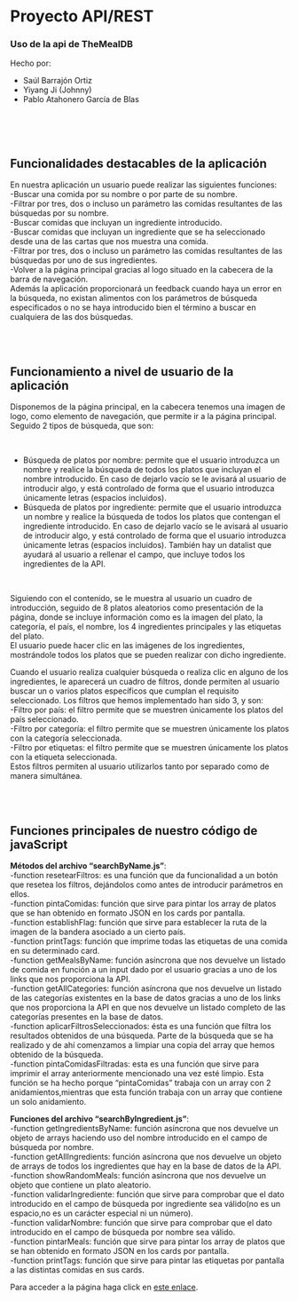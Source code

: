 # Proyecto API/REST

### Uso de la api de TheMealDB

Hecho por:

- Saúl Barrajón Ortiz
- Yiyang Ji (Johnny)
- Pablo Atahonero García de Blas

</br></br></br>


<h2>Funcionalidades destacables de la aplicación</h2>

<p>En nuestra aplicación un usuario puede realizar las siguientes funciones: </br>
-Buscar una comida por su nombre o por parte de su nombre. </br>
-Filtrar por tres, dos o incluso un parámetro las comidas resultantes de las búsquedas por su nombre. </br>
-Buscar comidas que incluyan un ingrediente introducido. </br>
-Buscar comidas que incluyan un ingrediente que se ha seleccionado desde una de las cartas que nos muestra una comida. </br>
-Filtrar por tres, dos o incluso un parámetro las comidas resultantes de las búsquedas por uno de sus ingredientes. </br>
-Volver a la página principal gracias al logo situado en la cabecera de la barra de navegación. </br>
Además la aplicación proporcionará un feedback cuando haya un error en la búsqueda, no existan alimentos con los parámetros de búsqueda especificados o no se haya introducido bien el término a buscar en cualquiera de las dos búsquedas.</p>


</br></br>


<h2>Funcionamiento a nivel de usuario de la aplicación</h2>

<p>Disponemos de la página principal, en la cabecera tenemos una imagen de logo, como elemento de navegación, que permite ir a la página principal. Seguido 2 tipos de búsqueda, que son:</p></br>

<ul>
<li>Búsqueda de platos por nombre: permite que el usuario introduzca un nombre y realice la búsqueda de todos los platos que incluyan el nombre introducido. En caso de dejarlo vacío se le avisará al usuario de introducir algo, y está controlado de forma que el usuario introduzca únicamente letras (espacios incluidos). </li>

<li>Búsqueda de platos por ingrediente: permite que el usuario introduzca un nombre y realice la búsqueda de todos los platos que contengan el ingrediente introducido. En caso de dejarlo vacío se le avisará al usuario de introducir algo, y está controlado de forma que el usuario introduzca únicamente letras (espacios incluidos). También hay un datalist que ayudará al usuario a rellenar el campo, que incluye todos los ingredientes de la API.</li>

</ul>

</br>

<p>Siguiendo con el contenido, se le muestra al usuario un cuadro de introducción, seguido de 8 platos aleatorios como presentación de la página, donde se incluye información como es la imagen del plato, la categoría, el país, el nombre, los 4 ingredientes principales y las etiquetas del plato. </br>
El usuario puede hacer clic en las imágenes de los ingredientes, mostrándole todos los platos que se pueden realizar con dicho ingrediente.</p>

<p>Cuando el usuario realiza cualquier búsqueda o realiza clic en alguno de los ingredientes, le aparecerá un cuadro de filtros, donde permiten al usuario buscar un o varios platos específicos que cumplan el requisito seleccionado. Los filtros que hemos implementado han sido 3, y son: </br>
-Filtro por país: el filtro permite que se muestren únicamente los platos del país seleccionado. </br>
-Filtro por categoría: el filtro permite que se muestren únicamente los platos con la categoría seleccionada. </br>
-Filtro por etiquetas: el filtro permite que se muestren únicamente los platos con la etiqueta seleccionada. </br>
Estos filtros permiten al usuario utilizarlos tanto por separado como de manera simultánea.
</p>


</br></br>


<h2>Funciones principales de nuestro código de javaScript</h2>

**Métodos del archivo “searchByName.js”**: </br>
-function resetearFiltros: es una función que da funcionalidad a un botón que resetea los filtros, dejándolos como antes de introducir parámetros en ellos. </br>
-function pintaComidas: función que sirve para pintar los array de platos que se han obtenido en formato JSON en los cards por pantalla. </br>
-function establishFlag: función que sirve para establecer la ruta de la imagen de la bandera asociado a un cierto país. </br>
-function printTags: función que imprime todas las etiquetas de una comida en su determinado card. </br>
-function getMealsByName: función asíncrona que nos devuelve un listado de comida en función a un input dado por el usuario gracias a uno de los links que nos proporciona la API. </br>
-function getAllCategories: función asíncrona que nos devuelve un listado de las categorías existentes en la base de datos gracias a uno de los links que nos proporciona la API en que nos devuelve un listado completo de las categorías presentes en la base de datos. </br>
-function aplicarFiltrosSeleccionados: ésta es una función que filtra los resultados obtenidos de una búsqueda. Parte de la búsqueda que se ha realizado y de ahí comenzamos a limpiar una copia del array que hemos obtenido de la búsqueda. </br>
-function pintaComidasFiltradas: esta es una función que sirve para imprimir el array anteriormente mencionado una vez esté limpio. Esta función se ha hecho porque  “pintaComidas” trabaja con un array con 2 anidamientos,mientras que esta función trabaja con un array que contiene un solo anidamiento. </br>

**Funciones del archivo “searchByIngredient.js”**: </br>
-function getIngredientsByName: función asíncrona que nos devuelve un objeto de arrays haciendo uso del nombre introducido en el campo de búsqueda por nombre. </br>
-function getAllIngredients: función asíncrona que nos devuelve un objeto de arrays de todos los ingredientes que hay en la base de datos de la API. </br>
-function showRandomMeals: función asíncrona que nos devuelve un objeto que contiene un plato aleatorio. </br>
-function validarIngrediente: función que sirve para comprobar que el dato introducido en el campo de búsqueda por ingrediente sea válido(no es un espacio,no es un carácter especial ni un número). </br>
-function validarNombre: función que sirve para comprobar que el dato introducido en el campo de búsqueda por nombre sea válido. </br>
-function pintarMeals: función que sirve para pintar los array de platos que se han obtenido en formato JSON en los cards por pantalla. </br>
-function printTags: función que sirve para pintar las etiquetas por pantalla a las distintas comidas en sus cards.

Para acceder a la página haga click en [este enlace](https://pabloatahonerogdb.github.io/TheMealDBApp/).
